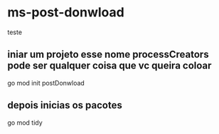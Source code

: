 # ms-post-donwload
teste


## iniar um projeto esse nome processCreators pode ser qualquer coisa que vc queira coloar
go mod init postDonwload

## depois inicias os pacotes
go mod tidy
